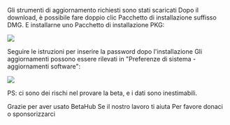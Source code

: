 Gli strumenti di aggiornamento richiesti sono stati scaricati
Dopo il download, è possibile fare doppio clic Pacchetto di installazione suffisso DMG.
E installarne uno Pacchetto di installazione PKG:

![][After Install PKG]

Seguire le istruzioni per inserire la password dopo l'installazione
Gli aggiornamenti possono essere rilevati in "Preferenze di sistema - aggiornamenti software":

![][System Update]

PS: ci sono dei rischi nel provare la beta, e i dati sono inestimabili.

Grazie per aver usato BetaHub
Se il nostro lavoro ti aiuta
Per favore donaci o sponsorizzarci

[After Install PKG]: https://tva1.sinaimg.cn/large/008i3skNgy1gwqs7s1gegj311q0hqaai.jpg
[System Update]: https://tva1.sinaimg.cn/large/008i3skNgy1gwqphmcxg6j311a0hqjrp.jpg
